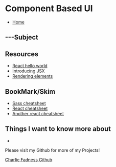 # Component Based UI

- [Home](https://fadnesscharlie.github.io/reading-notes/401/)

## ---Subject



## Resources

- [React hello world](https://facebook.github.io/react/docs/hello-world.html) 
- [Introducing JSX](https://facebook.github.io/react/docs/introducing-jsx.html)
- [Rendering elements](https://facebook.github.io/react/docs/rendering-elements.html)

## BookMark/Skim

- [Sass cheatsheet](https://devhints.io/sass)
- [React cheatsheet](https://devhints.io/react)
- [Another react cheatsheet](https://reactcheatsheet.com/)

## Things I want to know more about

- 

Please visit my Github for more of my Projects!

[Charlie Fadness Github](https://github.com/fadnesscharlie)
